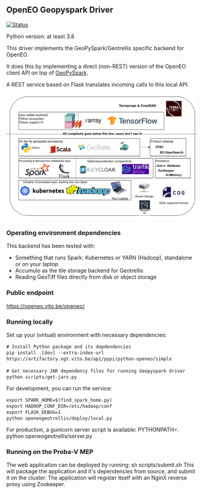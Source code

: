 ## OpenEO Geopyspark Driver

[![Status](https://img.shields.io/badge/Status-proof--of--concept-yellow.svg)]()

Python version: at least 3.8

This driver implements the GeoPySpark/Geotrellis specific backend for OpenEO.

It does this by implementing a direct (non-REST) version of the OpenEO client API on top
of [GeoPySpark](https://github.com/locationtech-labs/geopyspark/).

A REST service based on Flask translates incoming calls to this local API.

![Technology stack](openeo-geotrellis-techstack.png?raw=true "Technology stack")

### Operating environment dependencies
This backend has been tested with:
- Something that runs Spark: Kubernetes or YARN (Hadoop), standalone or on your laptop
- Accumulo as the tile storage backend for Geotrellis
- Reading GeoTiff files directly from disk or object storage

### Public endpoint
https://openeo.vito.be/openeo/

### Running locally

Set up your (virtual) environment with necessary dependencies:

    # Install Python package and its depdendencies
    pip install .[dev] --extra-index-url https://artifactory.vgt.vito.be/api/pypi/python-openeo/simple

    # Get necessary JAR dependency files for running Geopyspark driver
    python scripts/get-jars.py


For development, you can run the service:

    export SPARK_HOME=$(find_spark_home.py)
    export HADOOP_CONF_DIR=/etc/hadoop/conf
    export FLASK_DEBUG=1
    python openeogeotrellis/deploy/local.py


For production, a gunicorn server script is available:
PYTHONPATH=. python openeogeotrellis/server.py

### Running on the Proba-V MEP
The web application can be deployed by running:
sh scripts/submit.sh
This will package the application and it's dependencies from source, and submit it on the cluster. The application will register itself with an NginX reverse proxy using Zookeeper.
